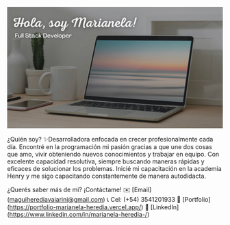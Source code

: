 ![image](image.png)

¿Quién soy? 
✨Desarrolladora enfocada en crecer profesionalmente cada día. Encontré en la programación mi pasión gracias a que une dos cosas que amo, vivir obteniendo nuevos conocimientos y trabajar en equipo.
Con excelente capacidad resolutiva, siempre buscando maneras rápidas y eficaces de solucionar los problemas.
Inicié mi capacitación en la academia Henry y me sigo capacitando constantemente de manera autodidacta.

¿Querés saber más de mi? ¡Contáctame!
✉️ [Email] (maguiherediavaiarini@gmail.com)
📞 Cel: (+54) 3541201933
👤 [Portfolio] (https://portfolio-marianela-heredia.vercel.app/)
💬 [LinkedIn] (https://www.linkedin.com/in/marianela-heredia-/)

